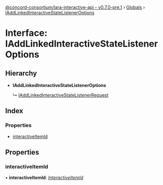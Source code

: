 [@concord-consortium/lara-interactive-api - v0.7.0-pre.1](../README.md) › [Globals](../globals.md) › [IAddLinkedInteractiveStateListenerOptions](iaddlinkedinteractivestatelisteneroptions.md)

# Interface: IAddLinkedInteractiveStateListenerOptions

## Hierarchy

* **IAddLinkedInteractiveStateListenerOptions**

  ↳ [IAddLinkedInteractiveStateListenerRequest](iaddlinkedinteractivestatelistenerrequest.md)

## Index

### Properties

* [interactiveItemId](iaddlinkedinteractivestatelisteneroptions.md#interactiveitemid)

## Properties

###  interactiveItemId

• **interactiveItemId**: *[InteractiveItemId](../globals.md#interactiveitemid)*
